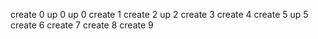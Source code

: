 create 0
up 0
up 0
create 1
create 2
up 2
create 3
create 4
create 5
up 5
create 6
create 7
create 8
create 9
